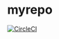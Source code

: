# myrepo
[![CircleCI](https://circleci.com/gh/mbiombani/myrepo.svg?style=svg)](https://circleci.com/gh/mbiombani/myrepo)



